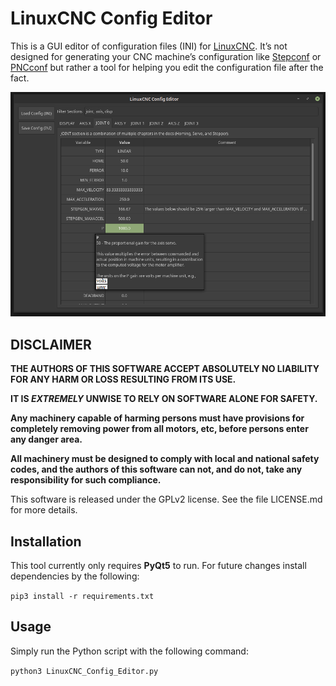 # LinuxCNC Config Editor
This is a GUI editor of configuration files (INI) for [LinuxCNC](http://linuxcnc.org/). It’s not designed for generating your CNC machine’s configuration like [Stepconf](http://linuxcnc.org/docs/html/config/stepconf.html) or [PNCconf](http://linuxcnc.org/docs/html/config/pncconf.html) but rather a tool for helping you edit the configuration file after the fact.

![LinuxCNC Config Editor](images/LinuxCNC_Config_Editor.png)

## DISCLAIMER

**THE AUTHORS OF THIS SOFTWARE ACCEPT ABSOLUTELY NO LIABILITY FOR ANY
HARM OR LOSS RESULTING FROM ITS USE.**

**IT IS _EXTREMELY_ UNWISE TO RELY ON SOFTWARE ALONE FOR SAFETY.**

**Any machinery capable of harming persons must have provisions for
completely removing power from all motors, etc, before persons enter
any danger area.**

**All machinery must be designed to comply with local and national
safety codes, and the authors of this software can not, and do not,
take any responsibility for such compliance.**


This software is released under the GPLv2 license.
See the file LICENSE.md for more details.

## Installation
This tool currently only requires **PyQt5** to run. For future changes install dependencies by the following:

`pip3 install -r requirements.txt`

## Usage
Simply run the Python script with the following command:

`python3 LinuxCNC_Config_Editor.py`
